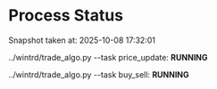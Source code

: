 # Process Status

Snapshot taken at: 2025-10-08 17:32:01

../wintrd/trade_algo.py --task price_update: **RUNNING**

../wintrd/trade_algo.py --task buy_sell: **RUNNING**

